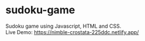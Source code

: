 # sudoku-game
Sudoku game using Javascript, HTML and CSS.<br>
Live Demo: https://nimble-crostata-225ddc.netlify.app/
<br>
